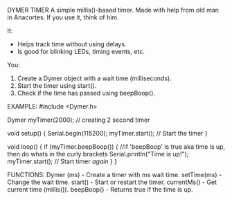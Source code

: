DYMER TIMER
A simple millis()-based timer.
Made with help from old man in Anacortes. 
If you use it, think of him.

It:
- Helps track time without using delays.
- Is good for blinking LEDs, timing events, etc.

You:
1. Create a Dymer object with a wait time (milliseconds).
2. Start the timer using start().
3. Check if the time has passed using beepBoop().

EXAMPLE:
#include <Dymer.h>

Dymer myTimer(2000); // creating 2 second timer

void setup() {
    Serial.begin(115200);
    myTimer.start(); // Start the timer
}

void loop() {
    if (myTimer.beepBoop()) {        	//if 'beepBoop' is true aka time is up, then do whats in the curly brackets
        Serial.println("Time is up!");
        myTimer.start(); 		// Start timer *again*
    }
}

FUNCTIONS:
Dymer (ms) - Create a timer with ms wait time.
setTime(ms) - Change the wait time.
start() - Start or restart the timer.
currentMs() - Get current time (millis()).
beepBoop() - Returns true if the time is up.
